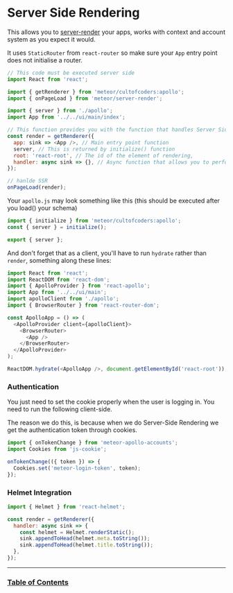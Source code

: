 # Server Side Rendering

This allows you to [server-render](https://docs.meteor.com/packages/server-render.html) your apps, works with context and account system as you expect it would.

It uses `StaticRouter` from `react-router` so make sure your `App` entry point does not initialise a router.

```js
// This code must be executed server side
import React from 'react';

import { getRenderer } from 'meteor/cultofcoders:apollo';
import { onPageLoad } from 'meteor/server-render';

import { server } from './apollo';
import App from '../../ui/main/index';

// This function provides you with the function that handles Server Side Rendering for you
const render = getRenderer({
  app: sink => <App />, // Main entry point function
  server, // This is returned by initialize() function
  root: 'react-root', // The id of the element of rendering,
  handler: async sink => {}, // Async function that allows you to perform additional operations
});

// hanlde SSR
onPageLoad(render);
```

Your `apollo.js` may look something like this (this should be executed after you load() your schema)

```js
import { initialize } from 'meteor/cultofcoders:apollo';
const { server } = initialize();

export { server };
```

And don't forget that as a client, you'll have to run `hydrate` rather than `render`, something along these lines:

```js
import React from 'react';
import ReactDOM from 'react-dom';
import { ApolloProvider } from 'react-apollo';
import App from '../../ui/main';
import apolloClient from './apollo';
import { BrowserRouter } from 'react-router-dom';

const ApolloApp = () => (
  <ApolloProvider client={apolloClient}>
    <BrowserRouter>
      <App />
    </BrowserRouter>
  </ApolloProvider>
);

ReactDOM.hydrate(<ApolloApp />, document.getElementById('react-root'));
```

### Authentication

You just need to set the cookie properly when the user is logging in. You need to run the following client-side.

The reason we do this, is because when we do Server-Side Rendering we get the authentication token through cookies.

```js
import { onTokenChange } from 'meteor-apollo-accounts';
import Cookies from 'js-cookie';

onTokenChange(({ token }) => {
  Cookies.set('meteor-login-token', token);
});
```

### Helmet Integration

```js
import { Helmet } from 'react-helmet';

const render = getRenderer({
  handler: async sink => {
    const helmet = Helmet.renderStatic();
    sink.appendToHead(helmet.meta.toString());
    sink.appendToHead(helmet.title.toString());
  },
});
```

---

### [Table of Contents](index.md)
